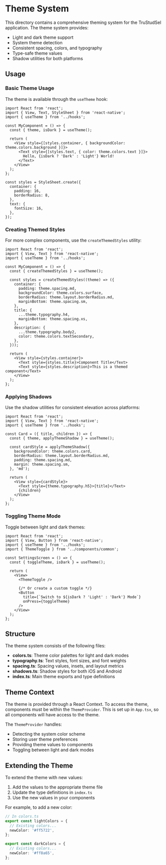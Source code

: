 # Theme System

This directory contains a comprehensive theming system for the TruStudSel application. The theme system provides:

- Light and dark theme support
- System theme detection
- Consistent spacing, colors, and typography
- Type-safe theme values
- Shadow utilities for both platforms

## Usage

### Basic Theme Usage

The theme is available through the `useTheme` hook:

```tsx
import React from 'react';
import { View, Text, StyleSheet } from 'react-native';
import { useTheme } from '../hooks';

const MyComponent = () => {
  const { theme, isDark } = useTheme();
  
  return (
    <View style={[styles.container, { backgroundColor: theme.colors.background }]}>
      <Text style={[styles.text, { color: theme.colors.text }]}>
        Hello, {isDark ? 'Dark' : 'Light'} World!
      </Text>
    </View>
  );
};

const styles = StyleSheet.create({
  container: {
    padding: 16,
    borderRadius: 8,
  },
  text: {
    fontSize: 16,
  },
});
```

### Creating Themed Styles

For more complex components, use the `createThemedStyles` utility:

```tsx
import React from 'react';
import { View, Text } from 'react-native';
import { useTheme } from '../hooks';

const MyComponent = () => {
  const { createThemedStyles } = useTheme();
  
  const styles = createThemedStyles((theme) => ({
    container: {
      padding: theme.spacing.md,
      backgroundColor: theme.colors.surface,
      borderRadius: theme.layout.borderRadius.md,
      marginBottom: theme.spacing.sm,
    },
    title: {
      ...theme.typography.h4,
      marginBottom: theme.spacing.xs,
    },
    description: {
      ...theme.typography.body2,
      color: theme.colors.textSecondary,
    },
  }));
  
  return (
    <View style={styles.container}>
      <Text style={styles.title}>Component Title</Text>
      <Text style={styles.description}>This is a themed component</Text>
    </View>
  );
};
```

### Applying Shadows

Use the shadow utilities for consistent elevation across platforms:

```tsx
import React from 'react';
import { View, Text } from 'react-native';
import { useTheme } from '../hooks';

const Card = ({ title, children }) => {
  const { theme, applyThemeShadow } = useTheme();
  
  const cardStyle = applyThemeShadow({
    backgroundColor: theme.colors.card,
    borderRadius: theme.layout.borderRadius.md,
    padding: theme.spacing.md,
    margin: theme.spacing.sm,
  }, 'md');
  
  return (
    <View style={cardStyle}>
      <Text style={theme.typography.h5}>{title}</Text>
      {children}
    </View>
  );
};
```

### Toggling Theme Mode

Toggle between light and dark themes:

```tsx
import React from 'react';
import { View, Button } from 'react-native';
import { useTheme } from '../hooks';
import { ThemeToggle } from '../components/common';

const SettingsScreen = () => {
  const { toggleTheme, isDark } = useTheme();
  
  return (
    <View>
      <ThemeToggle />
      
      {/* Or create a custom toggle */}
      <Button 
        title={`Switch to ${isDark ? 'Light' : 'Dark'} Mode`} 
        onPress={toggleTheme} 
      />
    </View>
  );
};
```

## Structure

The theme system consists of the following files:

- **colors.ts**: Theme color palettes for light and dark modes
- **typography.ts**: Text styles, font sizes, and font weights
- **spacing.ts**: Spacing values, insets, and layout metrics
- **shadows.ts**: Shadow styles for both iOS and Android
- **index.ts**: Main theme exports and type definitions

## Theme Context

The theme is provided through a React Context. To access the theme, components must be within the `ThemeProvider`. This is set up in `App.tsx`, so all components will have access to the theme.

The `ThemeProvider` handles:

- Detecting the system color scheme
- Storing user theme preferences
- Providing theme values to components
- Toggling between light and dark modes

## Extending the Theme

To extend the theme with new values:

1. Add the values to the appropriate theme file
2. Update the type definitions in `index.ts`
3. Use the new values in your components

For example, to add a new color:

```typescript
// In colors.ts
export const lightColors = {
  // Existing colors...
  newColor: '#ff5722',
};

export const darkColors = {
  // Existing colors...
  newColor: '#ff8a65',
};
``` 